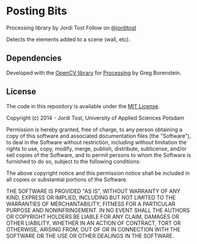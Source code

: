 Posting Bits
==============

Processing library by Jordi Tost
Follow on [@jorditost](http://twitter.com/jorditost)

Detects the elements added to a scene (wall, etc).

## Dependencies

Developed with the [OpenCV library](https://github.com/atduskgreg/opencv-processing) for [Processing](http://processing.org/) by Greg Borenstein.

## License

The code in this repository is available under the [MIT License](https://en.wikipedia.org/wiki/MIT_License).

Copyright (c) 2014 - Jordi Tost, University of Applied Sciences Potsdam

Permission is hereby granted, free of charge, to any person obtaining a copy of this software and associated documentation files (the "Software"), to deal in the Software without restriction, including without limitation the rights to use, copy, modify, merge, publish, distribute, sublicense, and/or sell copies of the Software, and to permit persons to whom the Software is furnished to do so, subject to the following conditions:

The above copyright notice and this permission notice shall be included in all copies or substantial portions of the Software.

THE SOFTWARE IS PROVIDED "AS IS", WITHOUT WARRANTY OF ANY KIND, EXPRESS OR IMPLIED, INCLUDING BUT NOT LIMITED TO THE WARRANTIES OF MERCHANTABILITY, FITNESS FOR A PARTICULAR PURPOSE AND NONINFRINGEMENT. IN NO EVENT SHALL THE AUTHORS OR COPYRIGHT HOLDERS BE LIABLE FOR ANY CLAIM, DAMAGES OR OTHER LIABILITY, WHETHER IN AN ACTION OF CONTRACT, TORT OR OTHERWISE, ARISING FROM, OUT OF OR IN CONNECTION WITH THE SOFTWARE OR THE USE OR OTHER DEALINGS IN THE SOFTWARE.
